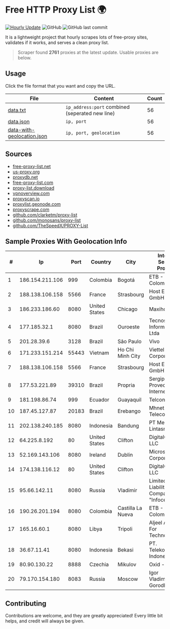
# Free HTTP Proxy List 🌍

[![Hourly Update](https://github.com/mertguvencli/http-proxy-list/actions/workflows/main.yml/badge.svg?branch=main)](https://github.com/mertguvencli/http-proxy-list/actions/workflows/main.yml)
![GitHub](https://img.shields.io/github/license/mertguvencli/http-proxy-list)
![GitHub last commit](https://img.shields.io/github/last-commit/mertguvencli/http-proxy-list)

It is a lightweight project that hourly scrapes lots of free-proxy sites, validates if it works, and serves a clean proxy list.


> Scraper found **2761** proxies at the latest update. Usable proxies are below.

## Usage

Click the file format that you want and copy the URL.


|File|Content|Count|
|----|-------|-----|
|[data.txt](https://raw.githubusercontent.com/mertguvencli/http-proxy-list/main/proxy-list/data.txt)|`ip_address:port` combined (seperated new line)|56|
|[data.json](https://raw.githubusercontent.com/mertguvencli/http-proxy-list/main/proxy-list/data.json)|`ip, port`|56|
|[data-with-geolocation.json](https://raw.githubusercontent.com/mertguvencli/http-proxy-list/main/proxy-list/data-with-geolocation.json)|`ip, port, geolocation`|56|

## Sources

* [free-proxy-list.net](https://free-proxy-list.net)
* [us-proxy.org](https://www.us-proxy.org)
* [proxydb.net](http://proxydb.net)
* [free-proxy-list.com](https://free-proxy-list.com/?page=&port=&type%5B%5D=http&type%5B%5D=https&up_time=0&search=Search)
* [proxy-list.download](https://www.proxy-list.download/HTTP)
* [vpnoverview.com](https://vpnoverview.com/privacy/anonymous-browsing/free-proxy-servers)
* [proxyscan.io](https://www.proxyscan.io)
* [proxylist.geonode.com](https://proxylist.geonode.com/api/proxy-list?limit=300&page=1&sort_by=lastChecked&sort_type=desc&protocols=http,https)
* [proxyscrape.com](https://api.proxyscrape.com/v2/?request=displayproxies&protocol=http&timeout=10000&country=all&ssl=all&anonymity=all)
* [github.com/clarketm/proxy-list](https://raw.githubusercontent.com/clarketm/proxy-list/master/proxy-list-raw.txt)
* [github.com/monosans/proxy-list](https://raw.githubusercontent.com/monosans/proxy-list/main/proxies/http.txt)
* [github.com/TheSpeedX/PROXY-List](https://raw.githubusercontent.com/TheSpeedX/PROXY-List/master/http.txt)


## Sample Proxies With Geolocation Info

|#|Ip|Port|Country|City|Internet Service Provider|
|-|--|----|-------|----|-------------------------|
|1|186.154.211.106|999|Colombia|Bogotá|ETB - Colombia|
|2|188.138.106.158|5566|France|Strasbourg|Host Europe GmbH|
|3|186.233.186.60|8080|United States|Chicago|Maxihost LTDA|
|4|177.185.32.1|8080|Brazil|Ouroeste|Tecnoserve InformÔtica Ltda|
|5|201.28.39.6|3128|Brazil|São Paulo|Vivo|
|6|171.233.151.214|55443|Vietnam|Ho Chi Minh City|Viettel Corporation|
|7|188.138.106.158|5566|France|Strasbourg|Host Europe GmbH|
|8|177.53.221.89|39310|Brazil|Propria|Sergipeweb Provedores De Internet Ltda|
|9|181.198.86.74|999|Ecuador|Guayaquil|Telconet S.A|
|10|187.45.127.87|20183|Brazil|Erebango|Mhnet Telecom|
|11|202.138.240.185|8080|Indonesia|Bandung|PT Melvar Lintasnusa|
|12|64.225.8.192|80|United States|Clifton|DigitalOcean, LLC|
|13|52.169.143.106|8080|Ireland|Dublin|Microsoft Corporation|
|14|174.138.116.12|80|United States|Clifton|DigitalOcean, LLC|
|15|95.66.142.11|8080|Russia|Vladimir|Limited Liability Company "Infocentre"|
|16|190.26.201.194|8080|Colombia|Castilla La Nueva|ETB - Colombia|
|17|165.16.60.1|8080|Libya|Tripoli|Aljeel Aljadeed For Technology|
|18|36.67.11.41|8080|Indonesia|Bekasi|PT. Telekomunikasi Indonesia|
|19|80.90.130.22|8888|Czechia|Mikulov|Oxid - III|
|20|79.170.154.180|8083|Russia|Moscow|Igor Vladimirovich Gorodkov|



## Contributing

Contributions are welcome, and they are greatly appreciated! Every
little bit helps, and credit will always be given.

